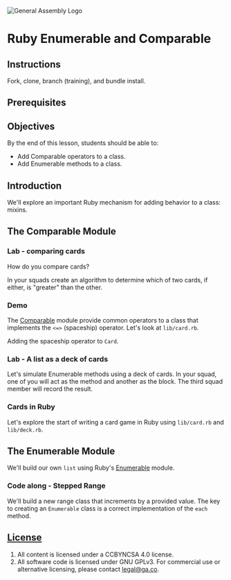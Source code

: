 ![General Assembly Logo](http://i.imgur.com/ke8USTq.png)

# Ruby Enumerable and Comparable

## Instructions

Fork, clone, branch (training), and bundle install.

## Prerequisites

## Objectives

By the end of this lesson, students should be able to:

-   Add Comparable operators to a class.
-   Add Enumerable methods to a class.

## Introduction

We'll explore an important Ruby mechanism for adding behavior to a class:
mixins.

## The Comparable Module

### Lab - comparing cards

How do you compare cards?

In your squads create an algorithm to determine which of two cards, if either,
is "greater" than the other.

### Demo

The [Comparable](http://ruby-doc.org/core-2.3.0/Comparable.html) module provide
common operators to a class that implements the `<=>` (spaceship) operator.
Let's look at `lib/card.rb`.

Adding the spaceship operator to `Card`.

### Lab - A list as a deck of cards

Let's simulate Enumerable methods using a deck of cards.  In your squad, one of
you will act as the method and another as the block. The third squad member will
record the result.

### Cards in Ruby

Let's explore the start of writing a card game in Ruby using `lib/card.rb` and
`lib/deck.rb`.

## The Enumerable Module

We'll build our own `list` using Ruby's [Enumerable](http://ruby-doc.org/core-2.3.0/Enumerable.html) module.

### Code along - Stepped Range

We'll build a new range class that increments by a provided value.
The key to creating an `Enumerable` class is a correct implementation of the
 `each` method.

## [License](LICENSE)

1.  All content is licensed under a CC­BY­NC­SA 4.0 license.
1.  All software code is licensed under GNU GPLv3. For commercial use or
    alternative licensing, please contact legal@ga.co.

